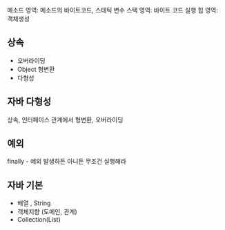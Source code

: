 메소드 영역: 메소드의 바이트코드, 스태틱 변수
스택 영역: 바이트 코드 실행 
힙 영역: 객체생성 

## 상속
- 오버라이딩
- Object 형변환
- 다형성

## 자바 다형성
상속, 인터페이스 관계에서 형변환, 오버라이딩 


## 예외
finally - 예외 발생하든 아니든 무조건 실행해라

## 자바 기본
- 배열 , String
- 객체지향 (도메인, 관계)
- Collection(List) 
